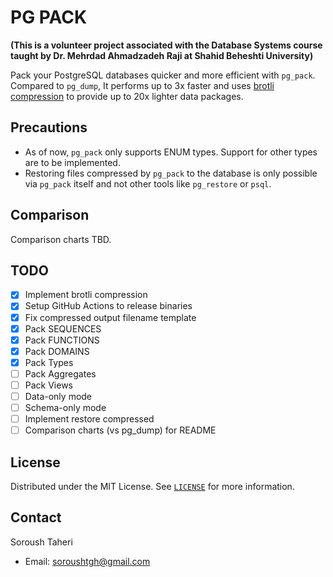 # PG PACK

**(This is a volunteer project associated with the Database Systems course taught by Dr. Mehrdad Ahmadzadeh Raji at Shahid Beheshti University)**

Pack your PostgreSQL databases quicker and more efficient with `pg_pack`. Compared to `pg_dump`, It performs up to 3x faster and uses [brotli compression](https://github.com/google/brotli) to provide up to 20x lighter data packages.

## Precautions

- As of now, `pg_pack` only supports ENUM types. Support for other types are to be implemented.
- Restoring files compressed by `pg_pack` to the database is only possible via `pg_pack` itself and not other tools like `pg_restore` or `psql`.

## Comparison

Comparison charts TBD.

## TODO

- [x] Implement brotli compression
- [x] Setup GitHub Actions to release binaries
- [x] Fix compressed output filename template
- [x] Pack SEQUENCES
- [x] Pack FUNCTIONS
- [x] Pack DOMAINS
- [x] Pack Types
- [ ] Pack Aggregates
- [ ] Pack Views
- [ ] Data-only mode
- [ ] Schema-only mode
- [ ] Implement restore compressed
- [ ] Comparison charts (vs pg_dump) for README

## License

Distributed under the MIT License. See [`LICENSE`](https://github.com/SoroushTaheri/pg_pack/blob/main/LICENSE) for more information.

## Contact

Soroush Taheri

- Email: soroushtgh@gmail.com
